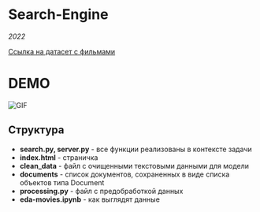# Search-Engine

*2022*

[Ссылка на датасет с фильмами](https://www.kaggle.com/noahfinberg/movies)

# DEMO

![GIF](https://drive.google.com/uc?export=view&id=17en35_8hVFPwyUtiqE993Wqqkts5sH31)

## Структура

+ **search.py, server.py** - все функции реализованы в контексте задачи
+ **index.html** - страничка
+ **clean_data** - файл с очищенными текстовыми данными для модели
+ **documents** - список документов, сохраненных в виде списка объектов типа Document
+ **processing.py** - файл с предобработкой данных
+ **eda-movies.ipynb** - как выглядят данные


